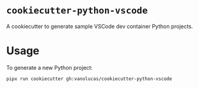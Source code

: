 # `cookiecutter-python-vscode`

A cookiecutter to generate sample VSCode dev container Python projects.

# Usage

To generate a new Python project:
```bash
pipx run cookiecutter gh:vanolucas/cookiecutter-python-vscode
```

